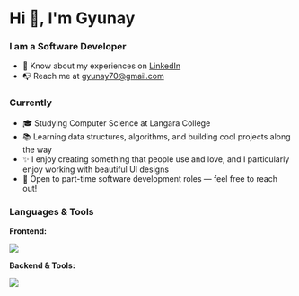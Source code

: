 <h1 align="left">Hi 👋, I'm Gyunay</h1>
<h3 align="left">I am a Software Developer</h3>

<ul>
  <li>📄 Know about my experiences on <a href="https://www.linkedin.com/in/gyunayK" target="blank">LinkedIn</a></li>
  <li>📭 Reach me at <a href="mailto:gyunay70@gmail.com">gyunay70@gmail.com</a></li>
</ul>

<!--- What I'm Doing Currently --->
<h3 align="left">Currently</h3>
<ul>
  <li>🎓 Studying Computer Science at Langara College</li>
  <li>📚 Learning data structures, algorithms, and building cool projects along the way</li>
  <li>✨ I enjoy creating something that people use and love, and I particularly enjoy working with beautiful UI designs</li>
  <li>🚀 Open to part-time software development roles — feel free to reach out!</li>
</ul>


<!--- Skills --->
<h3 align="left">Languages & Tools</h3>
<p><b>Frontend:</b></p>
<a href="https://skillicons.dev">
  <img src="https://skillicons.dev/icons?i=vue,react,redux,ts,js,nextjs,html,css,materialui,styledcomponents,tailwind,sass,bootstrap" />
</a>

<p><b>Backend & Tools:</b></p>
<a href="https://skillicons.dev">
  <img src="https://skillicons.dev/icons?i=nodejs,express,mongodb,mysql,php,graphql,aws,jenkins,vercel,git,docker" />
</a>

<br>

<!--- Status & Language --->
<!--   <img alt="Top Langs" height="150px" src="https://github-readme-stats-tawny-six-61.vercel.app/api?username=gyunayK&show_icons=true&theme=radical" /> -->
<!-- <img alt="github stats" height="150px" src="https://github-readme-stats-tawny-six-61.vercel.app/api/top-langs/?username=gyunayK&layout=compact&theme=omni" /> -->
